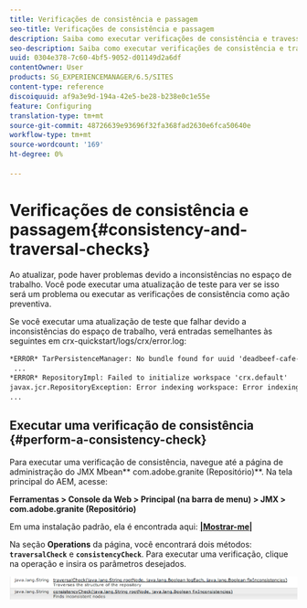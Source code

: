 ```yaml
---
title: Verificações de consistência e passagem
seo-title: Verificações de consistência e passagem
description: Saiba como executar verificações de consistência e travessia.
seo-description: Saiba como executar verificações de consistência e travessia.
uuid: 0304e378-7c60-4bf5-9052-d01149d2a6df
contentOwner: User
products: SG_EXPERIENCEMANAGER/6.5/SITES
content-type: reference
discoiquuid: af9a3e9d-194a-42e5-be28-b238e0c1e55e
feature: Configuring
translation-type: tm+mt
source-git-commit: 48726639e93696f32fa368fad2630e6fca50640e
workflow-type: tm+mt
source-wordcount: '169'
ht-degree: 0%

---
```



# Verificações de consistência e passagem{#consistency-and-traversal-checks}

Ao atualizar, pode haver problemas devido a inconsistências no espaço de trabalho. Você pode executar uma atualização de teste para ver se isso será um problema ou executar as verificações de consistência como ação preventiva.

Se você executar uma atualização de teste que falhar devido a inconsistências do espaço de trabalho, verá entradas semelhantes às seguintes em crx-quickstart/logs/crx/error.log:

```xml
*ERROR* TarPersistenceManager: No bundle found for uuid 'deadbeef-cafe-babe-cafe-babecafebabe'
 ...
*ERROR* RepositoryImpl: Failed to initialize workspace 'crx.default'
javax.jcr.RepositoryException: Error indexing workspace: Error indexing workspace: Error indexing workspace
...
```

## Executar uma verificação de consistência {#perform-a-consistency-check}

Para executar uma verificação de consistência, navegue até a página de administração do JMX Mbean** com.adobe.granite (Repositório)**. Na tela principal do AEM, acesse:

**Ferramentas > Console da Web > Principal (na barra de menu) > JMX > com.adobe.granite (Repositório)**

Em uma instalação padrão, ela é encontrada aqui:  **[|Mostrar-me|](http://localhost:4502/system/console/jmx/com.adobe.granite%3Atype%3DRepository)**

Na seção **Operations** da página, você encontrará dois métodos: **`traversalCheck`** e **`consistencyCheck`**. Para executar uma verificação, clique na operação e insira os parâmetros desejados.

![chlimage_1-117](assets/chlimage_1-117.png)

